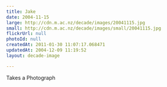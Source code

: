 ```yaml
---
title: Jake
date: 2004-11-15
large: http://cdn.m.ac.nz/decade/images/20041115.jpg
small: http://cdn.m.ac.nz/decade/images/small/20041115.jpg
flickrUrl: null
photoId: null
createdAt: 2011-01-30 11:07:17.068471
updatedAt: 2004-12-09 11:19:52
layout: decade-image

---
```

Takes a Photograph
